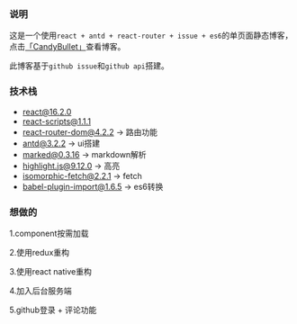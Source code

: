 ### 说明

这是一个使用```react + antd + react-router + issue + es6```的单页面静态博客，点击[「CandyBullet」](https://candybullet.github.io)查看博客。

此博客基于```github issue```和```github api```搭建。

### 技术栈

- react@16.2.0
- react-scripts@1.1.1
- react-router-dom@4.2.2      -> 路由功能
- antd@3.2.2                  -> ui搭建
- marked@0.3.16               -> markdown解析
- highlight.js@9.12.0         -> 高亮
- isomorphic-fetch@2.2.1      -> fetch
- babel-plugin-import@1.6.5   -> es6转换

### 想做的

1.component按需加载

2.使用redux重构

3.使用react native重构

4.加入后台服务端

5.github登录 + 评论功能
